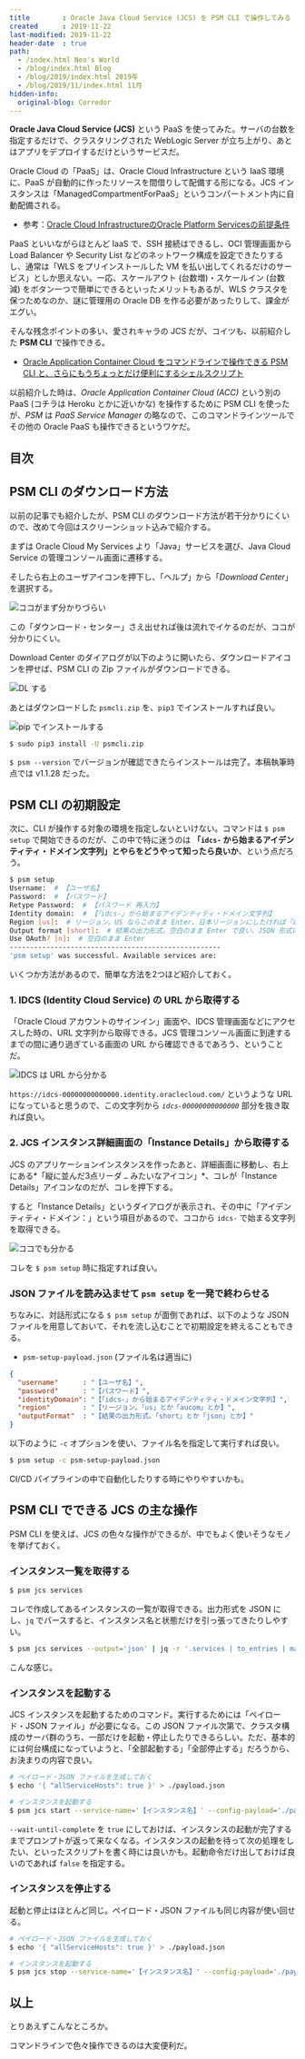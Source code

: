 ```yaml
---
title        : Oracle Java Cloud Service (JCS) を PSM CLI で操作してみる
created      : 2019-11-22
last-modified: 2019-11-22
header-date  : true
path:
  - /index.html Neo's World
  - /blog/index.html Blog
  - /blog/2019/index.html 2019年
  - /blog/2019/11/index.html 11月
hidden-info:
  original-blog: Corredor
---
```


**Oracle Java Cloud Service (JCS)** という PaaS を使ってみた。サーバの台数を指定するだけで、クラスタリングされた WebLogic Server が立ち上がり、あとはアプリをデプロイするだけというサービスだ。

Oracle Cloud の「PaaS」は、Oracle Cloud Infrastructure という IaaS 環境に、PaaS が自動的に作ったリソースを間借りして配備する形になる。JCS インスタンスは「ManagedCompartmentForPaaS」というコンパートメント内に自動配備される。

- 参考：[Oracle Cloud InfrastructureのOracle Platform Servicesの前提条件](https://docs.oracle.com/cd/E97706_01/Content/General/Reference/PaaSprereqs.htm)

PaaS といいながらほとんど IaaS で、SSH 接続はできるし、OCI 管理画面から Load Balancer や Security List などのネットワーク構成を設定できたりするし、通常は「WLS をプリインストールした VM を払い出してくれるだけのサービス」としか思えない。一応、スケールアウト (台数増)・スケールイン (台数減) をボタン一つで簡単にできるといったメリットもあるが、WLS クラスタを保つためなのか、謎に管理用の Oracle DB を作る必要があったりして、課金がエグい。

そんな残念ポイントの多い、愛されキャラの JCS だが、コイツも、以前紹介した **PSM CLI** で操作できる。

- [Oracle Application Container Cloud をコマンドラインで操作できる PSM CLI と、さらにもうちょっとだけ便利にするシェルスクリプト](/blog/2019/03/23-01.html)

以前紹介した時は、*Oracle Application Container Cloud (ACC)* という別の PaaS (コチラは Heroku とかに近いかな) を操作するために PSM CLI を使ったが、*PSM* は *PaaS Service Manager* の略なので、このコマンドラインツールでその他の Oracle PaaS も操作できるというワケだ。

## 目次

## PSM CLI のダウンロード方法

以前の記事でも紹介したが、PSM CLI のダウンロード方法が若干分かりにくいので、改めて今回はスクリーンショット込みで紹介する。

まずは Oracle Cloud My Services より「Java」サービスを選び、Java Cloud Service の管理コンソール画面に遷移する。

そしたら右上のユーザアイコンを押下し、「ヘルプ」から「*Download Center*」を選択する。

![ココがまず分かりづらい](22-02-01.png)

この「ダウンロード・センター」さえ出せれば後は流れでイケるのだが、ココが分かりにくい。

Download Center のダイアログが以下のように開いたら、ダウンロードアイコンを押せば、PSM CLI の Zip ファイルがダウンロードできる。

![DL する](22-02-02.png)

あとはダウンロードした `psmcli.zip` を、`pip3` でインストールすれば良い。

![pip でインストールする](22-02-03.jpg)

```bash
$ sudo pip3 install -U psmcli.zip
```

`$ psm --version` でバージョンが確認できたらインストールは完了。本稿執筆時点では v1.1.28 だった。

## PSM CLI の初期設定

次に、CLI が操作する対象の環境を指定しないといけない。コマンドは `$ psm setup` で開始できるのだが、この中で特に迷うのは **「`idcs-` から始まるアイデンティティ・ドメイン文字列」とやらをどうやって知ったら良いか**、という点だろう。

```bash
$ psm setup
Username:  # 【ユーザ名】
Password:  # 【パスワード】
Retype Password:  # 【パスワード 再入力】
Identity domain:  # 【「idcs-」から始まるアイデンティティ・ドメイン文字列】
Region [us]:  # リージョン。US ならこのまま Enter、日本リージョンにしたければ「aucom」と入力する
Output format [short]:  # 結果の出力形式。空白のまま Enter で良い、JSON 形式にしたければ「json」と入力する
Use OAuth? [n]:  # 空白のまま Enter
----------------------------------------------------
'psm setup' was successful. Available services are:
```

いくつか方法があるので、簡単な方法を2つほど紹介しておく。

### 1. IDCS (Identity Cloud Service) の URL から取得する

「Oracle Cloud アカウントのサインイン」画面や、IDCS 管理画面などにアクセスした時の、URL 文字列から取得できる。JCS 管理コンソール画面に到達するまでの間に通り過ぎている画面の URL から確認できるであろう、ということだ。

![IDCS は URL から分かる](22-02-04.png)

`https://idcs-00000000000000.identity.oraclecloud.com/` というような URL になっていると思うので、この文字列から *`idcs-00000000000000`* 部分を抜き取れば良い。

### 2. JCS インスタンス詳細画面の「Instance Details」から取得する

JCS のアプリケーションインスタンスを作ったあと、詳細画面に移動し、右上にある*「縦に並んだ3点リーダ `…` みたいなアイコン」*、コレが「Instance Details」アイコンなのだが、コレを押下する。

すると「Instance Details」というダイアログが表示され、その中に「アイデンティティ・ドメイン：」という項目があるので、ココから `idcs-` で始まる文字列を取得できる。

![ココでも分かる](22-02-05.png)

コレを `$ psm setup` 時に指定すれば良い。

### JSON ファイルを読み込ませて `psm setup` を一発で終わらせる

ちなみに、対話形式になる `$ psm setup` が面倒であれば、以下のような JSON ファイルを用意しておいて、それを流し込むことで初期設定を終えることもできる。

- `psm-setup-payload.json` (ファイル名は適当に)

```json
{
  "username"      : "【ユーザ名】",
  "password"      : "【パスワード】",
  "identityDomain": "【「idcs-」から始まるアイデンティティ・ドメイン文字列】",
  "region"        : "【リージョン。「us」とか「aucom」とか】",
  "outputFormat"  : "【結果の出力形式。「short」とか「json」とか】"
}
```

以下のように `-c` オプションを使い、ファイル名を指定して実行すれば良い。

```bash
$ psm setup -c psm-setup-payload.json
```

CI/CD パイプラインの中で自動化したりする時にやりやすいかも。

## PSM CLI でできる JCS の主な操作

PSM CLI を使えば、JCS の色々な操作ができるが、中でもよく使いそうなモノを挙げておく。

### インスタンス一覧を取得する

```bash
$ psm jcs services
```

コレで作成してあるインスタンスの一覧が取得できる。出力形式を JSON にし、`jq` でパースすると、インスタンス名と状態だけを引っ張ってきたりしやすい。

```bash
$ psm jcs services --output='json' | jq -r '.services | to_entries | map(.key + " : " + .value.state)[]'
```

こんな感じ。

### インスタンスを起動する

JCS インスタンスを起動するためのコマンド。実行するためには「ペイロード・JSON ファイル」が必要になる。この JSON ファイル次第で、クラスタ構成のサーバ群のうち、一部だけを起動・停止したりできるらしい。ただ、基本的には何台構成になっていようと、「全部起動する」「全部停止する」だろうから、お決まりの内容で良い。

```bash
# ペイロード・JSON ファイルを生成しておく
$ echo '{ "allServiceHosts": true }' > ./payload.json

# インスタンスを起動する
$ psm jcs start --service-name='【インスタンス名】' --config-payload='./payload.json' --output-format='json' --wait-until-complete='true'
```

`--wait-until-complete` を `true` にしておけば、インスタンスの起動が完了するまでプロンプトが返って来なくなる。インスタンスの起動を待って次の処理をしたい、といったスクリプトを書く時には良いかも。起動命令だけ出しておけば良いのであれば `false` を指定する。

### インスタンスを停止する

起動と停止はほとんど同じ。ペイロード・JSON ファイルも同じ内容が使い回せる。

```bash
# ペイロード・JSON ファイルを生成しておく
$ echo '{ "allServiceHosts": true }' > ./payload.json

# インスタンスを起動する
$ psm jcs stop --service-name='【インスタンス名】' --config-payload='./payload.json' --output-format='json' --wait-until-complete='true'
```

## 以上

とりあえずこんなところか。

コマンドラインで色々操作できるのは大変便利だ。
